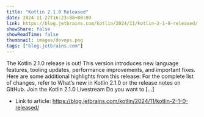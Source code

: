 ```yaml
---
title: "Kotlin 2.1.0 Released"
date: 2024-11-27T16:23:08+00:00
link: https://blog.jetbrains.com/kotlin/2024/11/kotlin-2-1-0-released/
showShare: false
showReadTime: false
thumbnail: images/devops.png
tags: ["blog.jetbrains.com"]
---
```

The Kotlin 2.1.0 release is out! This version introduces new language features, tooling updates, performance improvements, and important fixes. Here are some additional highlights from this release: For the complete list of changes, refer to What’s new in Kotlin 2.1.0 or the release notes on GitHub. Join the Kotlin 2.1.0 Livestream Do you want to […]

- Link to article: https://blog.jetbrains.com/kotlin/2024/11/kotlin-2-1-0-released/